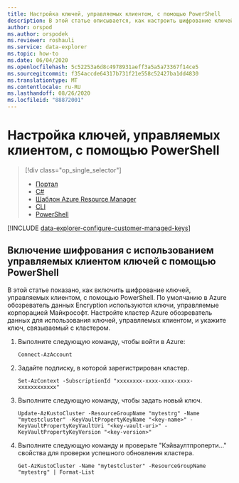 ```yaml
---
title: Настройка ключей, управляемых клиентом, с помощью PowerShell
description: В этой статье описывается, как настроить шифрование ключей, управляемых клиентом, на основе данных в Azure обозреватель данных с помощью PowerShell.
author: orspod
ms.author: orspodek
ms.reviewer: roshauli
ms.service: data-explorer
ms.topic: how-to
ms.date: 06/04/2020
ms.openlocfilehash: 5c52253a6d8c4978931aeff3a5a5a73367f14ce5
ms.sourcegitcommit: f354accde64317b731f21e558c52427ba1dd4830
ms.translationtype: MT
ms.contentlocale: ru-RU
ms.lasthandoff: 08/26/2020
ms.locfileid: "88872001"
---
```

# <a name="configure-customer-managed-keys-using-powershell"></a>Настройка ключей, управляемых клиентом, с помощью PowerShell

> [!div class="op_single_selector"]
> * [Портал](customer-managed-keys-portal.md)
> * [C#](customer-managed-keys-csharp.md)
> * [Шаблон Azure Resource Manager](customer-managed-keys-resource-manager.md)
> * [CLI](customer-managed-keys-cli.md)
> * [PowerShell](customer-managed-keys-powershell.md)

[!INCLUDE [data-explorer-configure-customer-managed-keys](includes/data-explorer-configure-customer-managed-keys.md)]

## <a name="enable-encryption-with-customer-managed-keys-using-powershell"></a>Включение шифрования с использованием управляемых клиентом ключей с помощью PowerShell

В этой статье показано, как включить шифрование ключей, управляемых клиентом, с помощью PowerShell. По умолчанию в Azure обозреватель данных Encryption используются ключи, управляемые корпорацией Майкрософт. Настройте кластер Azure обозреватель данных для использования ключей, управляемых клиентом, и укажите ключ, связываемый с кластером.

1. Выполните следующую команду, чтобы войти в Azure:

    ```azurepowershell-interactive
    Connect-AzAccount
    ```

1. Задайте подписку, в которой зарегистрирован кластер.

    ```azurepowershell-interactive
    Set-AzContext -SubscriptionId "xxxxxxxx-xxxx-xxxx-xxxx-xxxxxxxxxxxx"
    ```

1. Выполните следующую команду, чтобы задать новый ключ.

    ```azurepowershell-interactive
    Update-AzKustoCluster -ResourceGroupName "mytestrg" -Name "mytestcluster" -KeyVaultPropertyKeyName "<key-name>" -KeyVaultPropertyKeyVaultUri "<key-vault-uri>" -KeyVaultPropertyKeyVersion "<key-version>"
    ```

1. Выполните следующую команду и проверьте "Кэйваултпроперти..." свойства для проверки успешного обновления кластера.

    ```azurepowershell-interactive
    Get-AzKustoCluster -Name "mytestcluster" -ResourceGroupName "mytestrg" | Format-List
    ```
